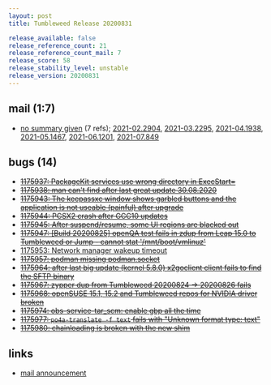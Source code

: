 ```yaml
---
layout: post
title: Tumbleweed Release 20200831

release_available: false
release_reference_count: 21
release_reference_count_mail: 7
release_score: 58
release_stability_level: unstable
release_version: 20200831
---
```


## mail (1:7)

- [no summary given](https://lists.opensuse.org/archives/list/factory@lists.opensuse.org/thread/IBZHMDUHG2IKMHTTCRG566UCUCZOG5GV) (7 refs); [2021-02.2904](https://lists.opensuse.org/archives/list/factory@lists.opensuse.org/thread/IBZHMDUHG2IKMHTTCRG566UCUCZOG5GV), [2021-03.2295](https://lists.opensuse.org/archives/list/factory@lists.opensuse.org/thread/IBZHMDUHG2IKMHTTCRG566UCUCZOG5GV), [2021-04.1938](https://lists.opensuse.org/archives/list/factory@lists.opensuse.org/thread/IBZHMDUHG2IKMHTTCRG566UCUCZOG5GV), [2021-05.1467](https://lists.opensuse.org/archives/list/factory@lists.opensuse.org/thread/IBZHMDUHG2IKMHTTCRG566UCUCZOG5GV), [2021-06.1201](https://lists.opensuse.org/archives/list/factory@lists.opensuse.org/thread/IBZHMDUHG2IKMHTTCRG566UCUCZOG5GV), [2021-07.849](https://lists.opensuse.org/archives/list/factory@lists.opensuse.org/thread/IBZHMDUHG2IKMHTTCRG566UCUCZOG5GV)

## bugs (14)

<!--more-->

- ~~[1175937: PackageKit services use wrong directory in ExecStart=](https://bugzilla.opensuse.org/show_bug.cgi?id=1175937)~~
- ~~[1175938: man can't find after last great update 30.08.2020](https://bugzilla.opensuse.org/show_bug.cgi?id=1175938)~~
- ~~[1175943: The keepassxc window shows garbled  buttons and the application is not useable (painful) after upgrade](https://bugzilla.opensuse.org/show_bug.cgi?id=1175943)~~
- ~~[1175944: PCSX2 crash after GCC10 updates](https://bugzilla.opensuse.org/show_bug.cgi?id=1175944)~~
- ~~[1175945: After suspend/resume, some UI regions are blacked out](https://bugzilla.opensuse.org/show_bug.cgi?id=1175945)~~
- ~~[1175947: \[Build 20200825\] openQA test fails in zdup from Leap 15.0 to Tumbleweed or Jump - cannot stat '/mnt/boot/vmlinuz'](https://bugzilla.opensuse.org/show_bug.cgi?id=1175947)~~
- [1175953: Network manager wakeup timeout](https://bugzilla.opensuse.org/show_bug.cgi?id=1175953)
- ~~[1175957: podman missing podman.socket](https://bugzilla.opensuse.org/show_bug.cgi?id=1175957)~~
- ~~[1175964: after last big update (kernel 5.8.0) x2goclient client fails to find the SFTP binary](https://bugzilla.opensuse.org/show_bug.cgi?id=1175964)~~
- ~~[1175967: zypper dup from Tumbleweed 20200824 -> 20200826 fails](https://bugzilla.opensuse.org/show_bug.cgi?id=1175967)~~
- ~~[1175968: openSUSE 15.1, 15.2 and Tumbleweed repos for NVIDIA driver broken](https://bugzilla.opensuse.org/show_bug.cgi?id=1175968)~~
- ~~[1175974: obs-service-tar_scm: enable gbp all the time](https://bugzilla.opensuse.org/show_bug.cgi?id=1175974)~~
- ~~[1175977: `po4a-translate -f text` fails with "Unknown format type: text"](https://bugzilla.opensuse.org/show_bug.cgi?id=1175977)~~
- ~~[1175980: chainloading is broken with the new shim](https://bugzilla.opensuse.org/show_bug.cgi?id=1175980)~~



## links

- [mail announcement](https://lists.opensuse.org/archives/list/factory@lists.opensuse.org/thread/IBZHMDUHG2IKMHTTCRG566UCUCZOG5GV)
